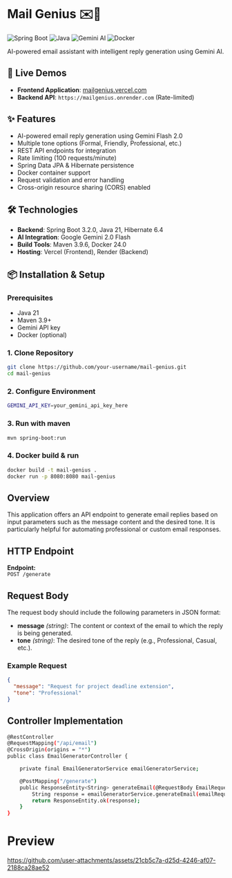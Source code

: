 # Mail Genius ✉️🤖

![Spring Boot](https://img.shields.io/badge/Spring_Boot-3.2.0-green.svg)
![Java](https://img.shields.io/badge/Java-21-orange.svg)
![Gemini AI](https://img.shields.io/badge/Gemini-2.0_Flash-blue.svg)
![Docker](https://img.shields.io/badge/Docker-24.0-blue.svg)

AI-powered email assistant with intelligent reply generation using Gemini AI.

## 🚀 Live Demos

- **Frontend Application**: [mailgenius.vercel.com](https://mail-genius-puce.vercel.app/)
- **Backend API**: `https://mailgenius.onrender.com` (Rate-limited)

## ✨ Features

- AI-powered email reply generation using Gemini Flash 2.0
- Multiple tone options (Formal, Friendly, Professional, etc.)
- REST API endpoints for integration
- Rate limiting (100 requests/minute)
- Spring Data JPA & Hibernate persistence
- Docker container support
- Request validation and error handling
- Cross-origin resource sharing (CORS) enabled

## 🛠️ Technologies

- **Backend**: Spring Boot 3.2.0, Java 21, Hibernate 6.4
- **AI Integration**: Google Gemini 2.0 Flash
- **Build Tools**: Maven 3.9.6, Docker 24.0
- **Hosting**: Vercel (Frontend), Render (Backend)

## 📦 Installation & Setup

### Prerequisites
- Java 21
- Maven 3.9+
- Gemini API key
- Docker (optional)

### 1. Clone Repository
```bash
git clone https://github.com/your-username/mail-genius.git
cd mail-genius
```
### 2. Configure Environment
```bash
GEMINI_API_KEY=your_gemini_api_key_here
```

### 3. Run with maven
```bash
mvn spring-boot:run
```

### 4. Docker build & run
```bash
docker build -t mail-genius .
docker run -p 8080:8080 mail-genius
```

## Overview

This application offers an API endpoint to generate email replies based on input parameters such as the message content and the desired tone. It is particularly helpful for automating professional or custom email responses.

## HTTP Endpoint

**Endpoint:**  
`POST /generate`

## Request Body

The request body should include the following parameters in JSON format:

- **message** *(string)*: The content or context of the email to which the reply is being generated.  
- **tone** *(string)*: The desired tone of the reply (e.g., Professional, Casual, etc.).

### Example Request

```json
{
  "message": "Request for project deadline extension",
  "tone": "Professional"
}
```

## Controller Implementation

```bash
@RestController
@RequestMapping("/api/email")
@CrossOrigin(origins = "*")
public class EmailGeneratorController {

    private final EmailGeneratorService emailGeneratorService;

    @PostMapping("/generate")
    public ResponseEntity<String> generateEmail(@RequestBody EmailRequest emailRequest) {
        String response = emailGeneratorService.generateEmail(emailRequest);
        return ResponseEntity.ok(response);
    }
}

```
# Preview

https://github.com/user-attachments/assets/21cb5c7a-d25d-4246-af07-2188ca28ae52

